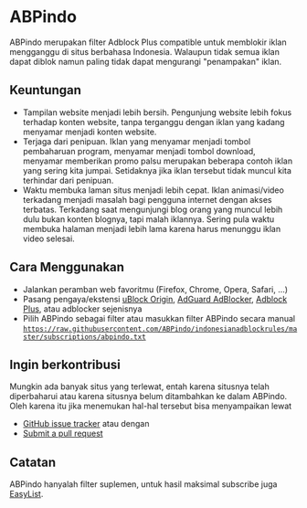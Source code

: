 # ABPindo
ABPindo merupakan filter Adblock Plus compatible untuk memblokir iklan mengganggu di situs berbahasa Indonesia. Walaupun tidak semua iklan dapat diblok namun paling tidak dapat mengurangi "penampakan" iklan.

## Keuntungan
- Tampilan website menjadi lebih bersih. Pengunjung website lebih fokus terhadap konten website, tanpa terganggu dengan iklan yang kadang menyamar menjadi konten website.
- Terjaga dari penipuan. Iklan yang menyamar menjadi tombol pembaharuan program, menyamar menjadi tombol download, menyamar memberikan promo palsu merupakan beberapa contoh iklan yang sering kita jumpai. Setidaknya jika iklan tersebut tidak muncul kita terhindar dari penipuan.
- Waktu membuka laman situs menjadi lebih cepat. Iklan animasi/video terkadang menjadi masalah bagi pengguna internet dengan akses terbatas. Terkadang saat mengunjungi blog orang yang muncul lebih dulu bukan konten blognya, tapi malah iklannya. Sering pula waktu membuka halaman menjadi lebih lama karena harus menunggu iklan video selesai.

## Cara Menggunakan
- Jalankan peramban web favoritmu (Firefox, Chrome, Opera, Safari, ...)
- Pasang pengaya/ekstensi [uBlock Origin](https://github.com/gorhill/uBlock#installation), [AdGuard AdBlocker](https://adguard.com/en/adguard-browser-extension/overview.html), [Adblock Plus](https://adblockplus.org/en/), atau adblocker sejenisnya
- Pilih ABPindo sebagai filter atau masukkan filter ABPindo secara manual
<code>https://raw.githubusercontent.com/ABPindo/indonesianadblockrules/master/subscriptions/abpindo.txt</code>

## Ingin berkontribusi
Mungkin ada banyak situs yang terlewat, entah karena situsnya telah diperbaharui atau karena situsnya belum ditambahkan ke dalam ABPindo. Oleh karena itu jika menemukan hal-hal tersebut bisa menyampaikan lewat
- [GitHub issue tracker](https://github.com/ABPindo/indonesianadblockrules/issues) atau dengan
- [Submit a pull request](https://github.com/ABPindo/indonesianadblockrules/pulls)

## Catatan
ABPindo hanyalah filter suplemen, untuk hasil maksimal subscribe juga [EasyList](https://easylist.to/easylist/easylist.txt).
